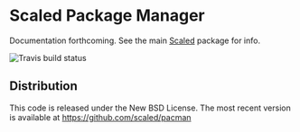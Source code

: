 # Scaled Package Manager

Documentation forthcoming. See the main [Scaled] package for info.

![Travis build status](https://travis-ci.org/scaled/pacman.svg?branch=master)

## Distribution

This code is released under the New BSD License. The most recent version is available at
https://github.com/scaled/pacman

[Scaled]: https://github.com/samskivert/scaled
